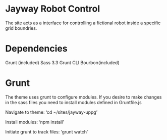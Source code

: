 # Jayway Robot Control
The site acts as a interface for controlling a fictional robot inside a specific grid boundries. 

# Dependencies
Grunt (included)
Sass 3.3
Grunt CLI
Bourbon(included)

# Grunt
The theme uses grunt to configure modules. If you desire to make changes in the sass files you need to install modules defined in Gruntfile.js

Navigate to theme:
‘cd ~/sites/jayway-uppg’

Install modules:
‘npm install’

Initiate grunt to track files:
‘grunt watch’